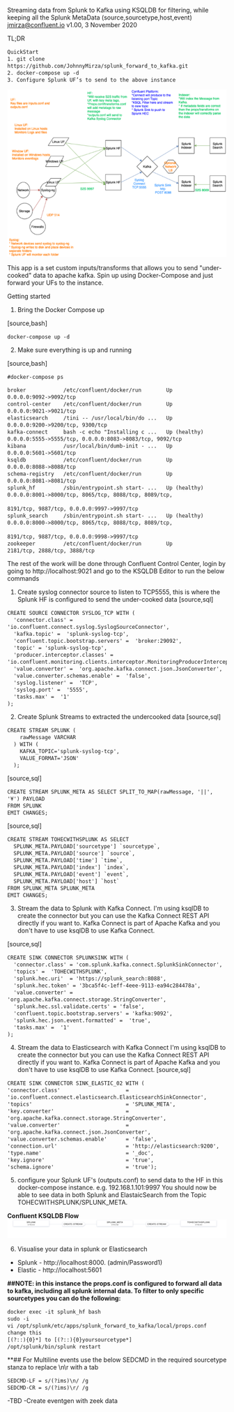 Streaming data from Splunk to Kafka using KSQLDB for filtering, while keeping all the Splunk MetaData (source,sourcetype,host,event) <jmirza@confluent.io>
v1.00, 3 November 2020

TL;DR
```
QuickStart
1. git clone https://github.com/JohnnyMirza/splunk_forward_to_kafka.git
2. docker-compose up -d
3. Configure Splunk UF’s to send to the above instance
```

![image](splunk_forward_to_kafka.png)

This app is a set custom inputs/transforms that allows you to send "under-cooked" data to apache kafka. Spin up using Docker-Compose and just forward your UFs to the instance. 


Getting started 

1. Bring the Docker Compose up

[source,bash]
```
docker-compose up -d
```

2. Make sure everything is up and running

[source,bash]
```
#docker-compose ps
```
```     Name                    Command                  State                    Ports
broker            /etc/confluent/docker/run        Up             0.0.0.0:9092->9092/tcp
control-center    /etc/confluent/docker/run        Up             0.0.0.0:9021->9021/tcp
elasticsearch     /tini -- /usr/local/bin/do ...   Up             0.0.0.0:9200->9200/tcp, 9300/tcp
kafka-connect     bash -c echo "Installing c ...   Up (healthy)   0.0.0.0:5555->5555/tcp, 0.0.0.0:8083->8083/tcp, 9092/tcp
kibana            /usr/local/bin/dumb-init - ...   Up             0.0.0.0:5601->5601/tcp
ksqldb            /etc/confluent/docker/run        Up             0.0.0.0:8088->8088/tcp
schema-registry   /etc/confluent/docker/run        Up             0.0.0.0:8081->8081/tcp
splunk_hf         /sbin/entrypoint.sh start- ...   Up (healthy)   0.0.0.0:8001->8000/tcp, 8065/tcp, 8088/tcp, 8089/tcp,
                                                                  8191/tcp, 9887/tcp, 0.0.0.0:9997->9997/tcp
splunk_search     /sbin/entrypoint.sh start- ...   Up (healthy)   0.0.0.0:8000->8000/tcp, 8065/tcp, 8088/tcp, 8089/tcp,
                                                                  8191/tcp, 9887/tcp, 0.0.0.0:9998->9997/tcp
zookeeper         /etc/confluent/docker/run        Up             2181/tcp, 2888/tcp, 3888/tcp
```

The rest of the work will be done through Confluent Control Center, login by going to http://localhost:9021 and go to the KSQLDB Editor to run the below commands

1. Create syslog connector source to listen to TCP5555, this is where the Splunk HF is configured to send the under-cooked data
[source,sql]

```
CREATE SOURCE CONNECTOR SYSLOG_TCP WITH (
  'connector.class' =  'io.confluent.connect.syslog.SyslogSourceConnector',
  'kafka.topic' =  'splunk-syslog-tcp',
  'confluent.topic.bootstrap.servers' =  'broker:29092',
  'topic' = 'splunk-syslog-tcp',
  'producer.interceptor.classes' =  'io.confluent.monitoring.clients.interceptor.MonitoringProducerInterceptor',
  'value.converter' =  'org.apache.kafka.connect.json.JsonConverter',
  'value.converter.schemas.enable' =  'false',
  'syslog.listener' =  'TCP',
  'syslog.port' =  '5555',
  'tasks.max' =  '1'
);
```

2. Create Splunk Streams to extracted the undercooked data
[source,sql]

```
CREATE STREAM SPLUNK (
    rawMessage VARCHAR
  ) WITH (
    KAFKA_TOPIC='splunk-syslog-tcp',
    VALUE_FORMAT='JSON'
  );
 ```

[source,sql]
```
CREATE STREAM SPLUNK_META AS SELECT SPLIT_TO_MAP(rawMessage, '||', '¥') PAYLOAD
FROM SPLUNK
EMIT CHANGES;
```

[source,sql]
```
CREATE STREAM TOHECWITHSPLUNK AS SELECT
  SPLUNK_META.PAYLOAD['sourcetype'] `sourcetype`,
  SPLUNK_META.PAYLOAD['source'] `source`,
  SPLUNK_META.PAYLOAD['time'] `time`,
  SPLUNK_META.PAYLOAD['index'] `index`,
  SPLUNK_META.PAYLOAD['event'] `event`,
  SPLUNK_META.PAYLOAD['host'] `host`
FROM SPLUNK_META SPLUNK_META
EMIT CHANGES;
```

3. Stream the data to Splunk with Kafka Connect.
I'm using ksqlDB to create the connector but you can use the Kafka Connect REST API directly if you want to. Kafka Connect is part of Apache Kafka and you don't have to use ksqlDB to use Kafka Connect.

[source,sql]
```
CREATE SINK CONNECTOR SPLUNKSINK WITH (
  'connector.class' = 'com.splunk.kafka.connect.SplunkSinkConnector',
  'topics' =  'TOHECWITHSPLUNK',
  'splunk.hec.uri'  = 'https://splunk_search:8088',
  'splunk.hec.token' = '3bca5f4c-1eff-4eee-9113-ea94c284478a',
  'value.converter' = 'org.apache.kafka.connect.storage.StringConverter',
  'splunk.hec.ssl.validate.certs' = 'false',
  'confluent.topic.bootstrap.servers' = 'kafka:9092',
  'splunk.hec.json.event.formatted' =  'true',
  'tasks.max' =  '1'
);
```

4. Stream the data to Elasticsearch with Kafka Connect
I'm using ksqlDB to create the connector but you can use the Kafka Connect REST API directly if you want to. Kafka Connect is part of Apache Kafka and you don't have to use ksqlDB to use Kafka Connect.
[source,sql]
```
CREATE SINK CONNECTOR SINK_ELASTIC_02 WITH (
'connector.class'                     = 'io.confluent.connect.elasticsearch.ElasticsearchSinkConnector',
'topics'                              = 'SPLUNK_META',
'key.converter'                       = 'org.apache.kafka.connect.storage.StringConverter',
'value.converter'                     = 'org.apache.kafka.connect.json.JsonConverter',
'value.converter.schemas.enable'      = 'false',
'connection.url'                      = 'http://elasticsearch:9200',
'type.name'                           = '_doc',
'key.ignore'                          = 'true',
'schema.ignore'                       = 'true');
```

5. configure your Splunk UF's (outputs.conf) to send data to the HF in this docker-compose instance. e.g. 192.168.1.101:9997
You should now be able to see data in both Splunk and ElastaicSearch from the Topic TOHECWITHSPLUNK/SPLUNK_META.

**Confluent KSQLDB Flow**
![image](Ksqldb.png)

6. Visualise your data in splunk or Elasticsearch
- Splunk - http://localhost:8000. (admin/Password1)
- Elastic - http://localhost:5601


**##NOTE: in this instance the props.conf is configured to forward all data to kafka, including all splunk internal data. To filter to only specific sourcetypes you can do the following:**
```
docker exec -it splunk_hf bash
sudo -i
vi /opt/splunk/etc/apps/splunk_forward_to_kafka/local/props.conf
change this 
[(?::){0}*] to [(?::){0}yoursourcetype*]
/opt/splunk/bin/splunk restart
```
**## For Multiline events use the below SEDCMD in the required sourcetype stanza to replace \n\r with a tab
```
SEDCMD-LF = s/(?ims)\n/ /g
SEDCMD-CR = s/(?ims)\r/ /g
```

-TBD
-Create eventgen with zeek data
